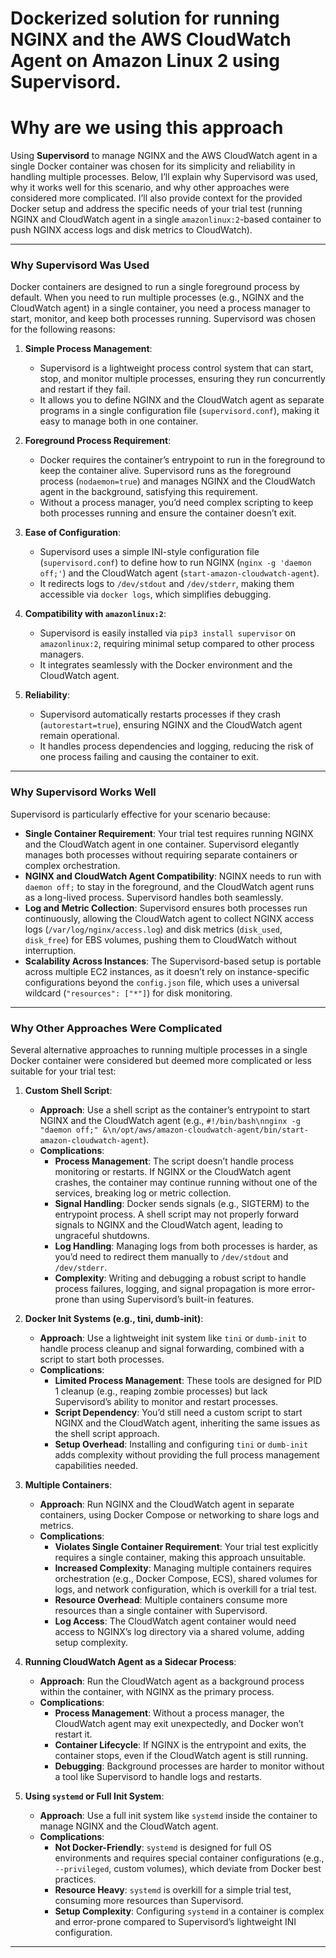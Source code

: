 # Dockerized solution for running NGINX and the AWS CloudWatch Agent on Amazon Linux 2 using Supervisord.
# Why are we using this approach 
Using **Supervisord** to manage NGINX and the AWS CloudWatch agent in a single Docker container was chosen for its simplicity and reliability in handling multiple processes. Below, I’ll explain why Supervisord was used, why it works well for this scenario, and why other approaches were considered more complicated. I’ll also provide context for the provided Docker setup and address the specific needs of your trial test (running NGINX and CloudWatch agent in a single `amazonlinux:2`-based container to push NGINX access logs and disk metrics to CloudWatch).

---

### Why Supervisord Was Used
Docker containers are designed to run a single foreground process by default. When you need to run multiple processes (e.g., NGINX and the CloudWatch agent) in a single container, you need a process manager to start, monitor, and keep both processes running. Supervisord was chosen for the following reasons:

1. **Simple Process Management**:
   - Supervisord is a lightweight process control system that can start, stop, and monitor multiple processes, ensuring they run concurrently and restart if they fail.
   - It allows you to define NGINX and the CloudWatch agent as separate programs in a single configuration file (`supervisord.conf`), making it easy to manage both in one container.

2. **Foreground Process Requirement**:
   - Docker requires the container’s entrypoint to run in the foreground to keep the container alive. Supervisord runs as the foreground process (`nodaemon=true`) and manages NGINX and the CloudWatch agent in the background, satisfying this requirement.
   - Without a process manager, you’d need complex scripting to keep both processes running and ensure the container doesn’t exit.

3. **Ease of Configuration**:
   - Supervisord uses a simple INI-style configuration file (`supervisord.conf`) to define how to run NGINX (`nginx -g 'daemon off;'`) and the CloudWatch agent (`start-amazon-cloudwatch-agent`).
   - It redirects logs to `/dev/stdout` and `/dev/stderr`, making them accessible via `docker logs`, which simplifies debugging.

4. **Compatibility with `amazonlinux:2`**:
   - Supervisord is easily installed via `pip3 install supervisor` on `amazonlinux:2`, requiring minimal setup compared to other process managers.
   - It integrates seamlessly with the Docker environment and the CloudWatch agent.

5. **Reliability**:
   - Supervisord automatically restarts processes if they crash (`autorestart=true`), ensuring NGINX and the CloudWatch agent remain operational.
   - It handles process dependencies and logging, reducing the risk of one process failing and causing the container to exit.

---

### Why Supervisord Works Well
Supervisord is particularly effective for your scenario because:
- **Single Container Requirement**: Your trial test requires running NGINX and the CloudWatch agent in one container. Supervisord elegantly manages both processes without requiring separate containers or complex orchestration.
- **NGINX and CloudWatch Agent Compatibility**: NGINX needs to run with `daemon off;` to stay in the foreground, and the CloudWatch agent runs as a long-lived process. Supervisord handles both seamlessly.
- **Log and Metric Collection**: Supervisord ensures both processes run continuously, allowing the CloudWatch agent to collect NGINX access logs (`/var/log/nginx/access.log`) and disk metrics (`disk_used`, `disk_free`) for EBS volumes, pushing them to CloudWatch without interruption.
- **Scalability Across Instances**: The Supervisord-based setup is portable across multiple EC2 instances, as it doesn’t rely on instance-specific configurations beyond the `config.json` file, which uses a universal wildcard (`"resources": ["*"]`) for disk monitoring.

---

### Why Other Approaches Were Complicated
Several alternative approaches to running multiple processes in a single Docker container were considered but deemed more complicated or less suitable for your trial test:

1. **Custom Shell Script**:
   - **Approach**: Use a shell script as the container’s entrypoint to start NGINX and the CloudWatch agent (e.g., `#!/bin/bash\nnginx -g "daemon off;" &\n/opt/aws/amazon-cloudwatch-agent/bin/start-amazon-cloudwatch-agent`).
   - **Complications**:
     - **Process Management**: The script doesn’t handle process monitoring or restarts. If NGINX or the CloudWatch agent crashes, the container may continue running without one of the services, breaking log or metric collection.
     - **Signal Handling**: Docker sends signals (e.g., SIGTERM) to the entrypoint process. A shell script may not properly forward signals to NGINX and the CloudWatch agent, leading to ungraceful shutdowns.
     - **Log Handling**: Managing logs from both processes is harder, as you’d need to redirect them manually to `/dev/stdout` and `/dev/stderr`.
     - **Complexity**: Writing and debugging a robust script to handle process failures, logging, and signal propagation is more error-prone than using Supervisord’s built-in features.

2. **Docker Init Systems (e.g., tini, dumb-init)**:
   - **Approach**: Use a lightweight init system like `tini` or `dumb-init` to handle process cleanup and signal forwarding, combined with a script to start both processes.
   - **Complications**:
     - **Limited Process Management**: These tools are designed for PID 1 cleanup (e.g., reaping zombie processes) but lack Supervisord’s ability to monitor and restart processes.
     - **Script Dependency**: You’d still need a custom script to start NGINX and the CloudWatch agent, inheriting the same issues as the shell script approach.
     - **Setup Overhead**: Installing and configuring `tini` or `dumb-init` adds complexity without providing the full process management capabilities needed.

3. **Multiple Containers**:
   - **Approach**: Run NGINX and the CloudWatch agent in separate containers, using Docker Compose or networking to share logs and metrics.
   - **Complications**:
     - **Violates Single Container Requirement**: Your trial test explicitly requires a single container, making this approach unsuitable.
     - **Increased Complexity**: Managing multiple containers requires orchestration (e.g., Docker Compose, ECS), shared volumes for logs, and network configuration, which is overkill for a trial test.
     - **Resource Overhead**: Multiple containers consume more resources than a single container with Supervisord.
     - **Log Access**: The CloudWatch agent container would need access to NGINX’s log directory via a shared volume, adding setup complexity.

4. **Running CloudWatch Agent as a Sidecar Process**:
   - **Approach**: Run the CloudWatch agent as a background process within the container, with NGINX as the primary process.
   - **Complications**:
     - **Process Management**: Without a process manager, the CloudWatch agent may exit unexpectedly, and Docker won’t restart it.
     - **Container Lifecycle**: If NGINX is the entrypoint and exits, the container stops, even if the CloudWatch agent is still running.
     - **Debugging**: Background processes are harder to monitor without a tool like Supervisord to handle logs and restarts.

5. **Using `systemd` or Full Init System**:
   - **Approach**: Use a full init system like `systemd` inside the container to manage NGINX and the CloudWatch agent.
   - **Complications**:
     - **Not Docker-Friendly**: `systemd` is designed for full OS environments and requires special container configurations (e.g., `--privileged`, custom volumes), which deviate from Docker best practices.
     - **Resource Heavy**: `systemd` is overkill for a simple trial test, consuming more resources than Supervisord.
     - **Setup Complexity**: Configuring `systemd` in a container is complex and error-prone compared to Supervisord’s lightweight INI configuration.

---

